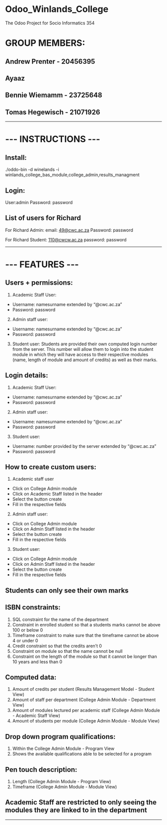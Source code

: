 # Odoo_Winlands_College
The Odoo Project for Socio Informatics 354
# GROUP MEMBERS:
## Andrew Prenter - 20456395
## Ayaaz 
## Bennie Wiemamm - 23725648
## Tomas Hegewisch - 21071926
----------------------------------------------------



# --- INSTRUCTIONS ---
## Install: 
./oddo-bin -d winelands -i winlands_college_bas_module,college_admin,results_managment

## Login:
User:admin
Password: password

## List of users for Richard

For Richard Admin:
email: 49@cwc.ac.za
Password: password

For Richard Student:
110@cwcw.ac.za
password: password

---------------------------------------------------
# --- FEATURES ---
## Users + permissions:  
1. Academic Staff User: 
 - Username: namesurname extended by “@cwc.ac.za”
 - Password: password

2. Admin staff user:
 - Username: namesurname extended by “@cwc.ac.za”
 - Password: password
 
3. Student user:
Students are provided their own computed login number from the server. This number will allow them to login into the student module in which they will have access to their respective modules (name, length of module and amount of credits) as well as their marks.

## Login details: 
1. Academic Staff User: 
 - Username: namesurname extended by “@cwc.ac.za”
 - Password: password

2. Admin staff user:
 - Username: namesurname extended by “@cwc.ac.za”
 - Password: password
 
3. Student user:
 - Username: number provided by the server extended by “@cwc.ac.za”
 - Password: password

## How to create custom users:  
1. Academic staff user
 - Click on College Admin module
 - Click on Academic Staff listed in the header 
 - Select the button create 
 - Fill in the respective fields 
  
2. Admin staff user:
 - Click on College Admin module
 - Click on Admin Staff listed in the header 
 - Select the button create 
 - Fill in the respective fields 
 
3.	Student user:
 - Click on College Admin module
 - Click on Admin Staff listed in the header 
 - Select the button create 
 - Fill in the respective fields 

## Students can only see their own marks
 
## ISBN constraints: 
1. SQL constraint for the name of the department
2. Constraint in enrolled student so that a students marks cannot be above 100 or below 0
3.	Timeframe constraint to make sure that the timeframe cannot be above 4 or under 0
4.	Credit constraint so that the credits aren’t 0
5.	Constraint on module so that the name cannot be null 
6.	Constraint on the length of the module so that it cannot be longer than 10 years and less than 0  
  
## Computed data: 
1. Amount of credits per student (Results Management Model - Student View) 
2. Amount of staff per department (College Admin Module - Department View)  
3. Amount of modules lectured per academic staff (College Admin Module - Academic Staff View) 
4. Amount of students per module (College Admin Module - Module View)
  
## Drop down program qualifications: 
1. Within the College Admin Module - Program View
2. Shows the available qualifications able to be selected for a program
   
## Pen touch description:
1. Length (College Admin Module - Program View)
2. Timeframe (College Admin Module - Module View)
  
## Academic Staff are restricted to only seeing the modules they are linked to in the department 

------------------------------------------------------------------------------------------------

